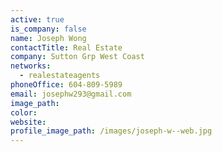 ```yaml
---
active: true
is_company: false
name: Joseph Wong
contactTitle: Real Estate
company: Sutton Grp West Coast
networks:
  - realestateagents
phoneOffice: 604-809-5989
email: josephw293@gmail.com
image_path:
color:
website:
profile_image_path: /images/joseph-w--web.jpg
---
```



